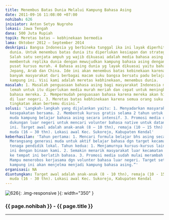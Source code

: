 ```yaml
---
title: Menembus Batas Dunia Melalui Kampung Bahasa Asing
date: 2011-09-16 11:08:00 +07:00
nohibah: 626
inisiator: Anton Setyo Nugroho
lokasi: Jawa Tengah
dana: 500 Juta Rupiah
topik: Meretas batas – kebhinekaan bermedia
lama: Oktober 2012 – September 2014
deskripsi: Bangsa Indonesia yg berbineka tunggal ika ini layak diperhitungkan dijajaran
  dunia. Untuk menembus batas dunia itu diperlukan kesiapan dan strategi yang dasyat.
  Salah satu senjata ampuh yg wajib dikuasai adalah media bahasa asing. Kami ingin
  membentuk replika dunia dengan mewujudkan kampung bahasa asing dengan menumbuhkan
  pusat kursus murah. 4 Bahasa asing dunia yg layak dikuasai yaitu bahasa Inggris,
  Jepang, Arab dan China. Ide ini akan menembus batas kebinekaan karena kedepan akan
  banyak masyarakat dari berbagai macam suku bangsa bersatu padu belajar bahasa di
  kampung ini. Visi kami adalah meretas kebhinekaan, menembus dunia.
masalah: 1. Masalah penguasaan bahasa asing bagi masyarakat Indonesia masih sangat
  lemah untuk itu diperlukan media murah meriah dan cepat untuk meningkatkan penguasaan
  bahasa mereka. 2. Mempermudah penguasaan bahasa karena mereka akan hidup seperti
  di luar negeri. 3. Meretas batas kebhinekaan karena semua orang suku ras dgn segala
  tingkatan akan bertemu disini.”
solusi: 'Langkah-langkah yang dijalankan yaitu: 1. Menyadarkan masyarakat dan membuat
  kesepakatan bersama. 2. Membentuk kursus gratis selama 2 tahun untuk menarik generasi
  muda kampung belajar bahasa asing secara intensif. 3. Promosi media dan menggalang
  dukungan luar negeri untuk mencari volunter bahasa native untuk datang ke kampung
  ini. Target awal adalah anak-anak (8 – 10 thn), remaja (10 – 15 thn) dan generasi
  muda (16 – 30 thn). Lokasi awal Kec. Sukorejo, Kabupaten Kendal'
keberhasilan: 'Tahun pertama: 1. Mencari formula belajar bhs asing secara cepat. 2.
  Merangsang generasi muda untuk aktif belajar bahasa dgn target kecamatan. 3. Menyiapkan
  tenaga pendidik lokal. Tahun kedua: 1. Menjamurnya kursus-kursus lain di kampung
  ini dengan binaan kami. 2. Semakin menarik masyarakat luar kecamatan utk datang
  ke tempat ini berlatih bahasa. 3. Promosi media sudah mulai merambah ke luar. 4.
  Mampu menerobos kerjasama dgn volunter bahasa luar negeri. Target setelah 10 tahun
  kampung ini akan menjelma menjadi kampung bahasa asing.”'
organisasi: NA
diuntungkan: Target awal adalah anak-anak (8 - 10 thn), remaja (10 - 15 thn) dan generasi
  muda (16 - 30 thn). Lokasi awal Kec. Sukorejo, Kabupaten Kendal
---
```


![626](/static/img/hibahcmb/626.png){: .img-responsive }{: width="350" }

### {{ page.nohibah }} - {{ page.title }}

---
